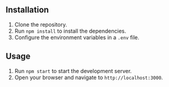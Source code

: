 
## Installation

1. Clone the repository.
2. Run `npm install` to install the dependencies.
3. Configure the environment variables in a `.env` file.

## Usage

1. Run `npm start` to start the development server.
2. Open your browser and navigate to `http://localhost:3000`.
